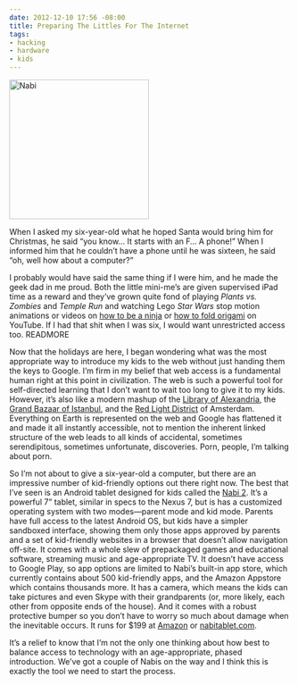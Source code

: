 ```yaml
---
date: 2012-12-10 17:56 -08:00
title: Preparing The Littles For The Internet
tags:
- hacking
- hardware
- kids
---
```

<img class="right" alt="Nabi" height="250" src="https://mattolson-blog.s3.amazonaws.com/nabi.png" width="250"/>

When I asked my six-year-old what he hoped Santa would bring him for Christmas, he said &ldquo;you know… It starts with an F… A phone!&rdquo; When I informed him that he couldn&rsquo;t have a phone 
until he was sixteen, he said &ldquo;oh, well how about a computer?&rdquo;

I probably would have said the same thing if I were him, and he made the geek dad in me proud. Both the little mini-me&rsquo;s are given supervised iPad time as a reward and they&rsquo;ve grown quite 
fond of playing _Plants vs. Zombies_ and _Temple Run_ and watching Lego _Star Wars_ stop motion animations or videos on [how to be a ninja](https://www.youtube.com/watch?v=JdLCEwEFCMU) or 
[how to fold origami](https://www.youtube.com/watch?v=FSijU52XJ7w) on YouTube. If I had that shit when I was six, I would want unrestricted access too.
READMORE

Now that the holidays are here, I began wondering what was the most appropriate way to introduce my kids to the web without just handing them the keys to Google. I&rsquo;m firm in my belief that web 
access is a fundamental human right at this point in civilization. The web is such a powerful tool for self-directed learning that I don&rsquo;t want to wait too long to give it to my kids. However, 
it&rsquo;s also like a modern mashup of the [Library of Alexandria](http://en.wikipedia.org/wiki/Library_of_Alexandria), the [Grand Bazaar of Istanbul](http://en.wikipedia.org/wiki/Grand_Bazaar,_Istanbul), 
and the [Red Light District](http://en.wikipedia.org/wiki/De_Wallen) of Amsterdam. Everything on Earth is represented on the web and Google has flattened it and made it all instantly accessible, not to 
mention the inherent linked structure of the web leads to all kinds of accidental, sometimes serendipitous, sometimes unfortunate, discoveries. Porn, people, I&rsquo;m talking about porn.

So I&rsquo;m not about to give a six-year-old a computer, but there are an impressive number of kid-friendly options out there right now. The best that I&rsquo;ve seen is an Android tablet designed 
for kids called the [Nabi 2](http://www.nabitablet.com). It&rsquo;s a powerful 7&rdquo; tablet, similar in specs to the Nexus 7, but is has a customized operating system with two modes&mdash;parent mode and kid mode. Parents 
have full access to the latest Android OS, but kids have a simpler sandboxed interface, showing them only those apps approved by parents and a set of kid-friendly websites in a browser that doesn&rsquo;t 
allow navigation off-site. It comes with a whole slew of prepackaged games and educational software, streaming music and age-appropriate TV. It doesn&rsquo;t have access to Google Play, so app options 
are limited to Nabi&rsquo;s built-in app store, which currently contains about 500 kid-friendly apps, and the Amazon Appstore which contains thousands more. It has a camera, which means the kids can 
take pictures and even Skype with their grandparents (or, more likely, each other from opposite ends of the house). And it comes with a robust protective bumper so you don&rsquo;t have to worry so 
much about damage when the inevitable occurs. It runs for $199 at [Amazon](http://www.amazon.com/Fuhu-NABI-NABI2-NV7A-7-Inch-Tablet/dp/B008DBI5RI/ref=sr_1_1?ie=UTF8&amp;qid=1355372519&amp;sr=8-1) or 
[nabitablet.com](http://www.nabitablet.com).

It&rsquo;s a relief to know that I&rsquo;m not the only one thinking about how best to balance access to technology with an age-appropriate, phased introduction. We&rsquo;ve got a couple of Nabis 
on the way and I think this is exactly the tool we need to start the process.

